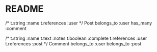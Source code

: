 # README

/*
t.string :name 
t.references :user
*/
Post
  belongs_to :user
  has_many :comment

/*
t.string :name 
t.text :notes
t.boolean :complete 
t.references :user
t.references :post
*/
Comment
  belongs_to :user
  belongs_to :post
```